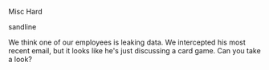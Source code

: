 Misc Hard

sandline

We think one of our employees is leaking data. We intercepted his most recent email, but it looks like he's just discussing a card game. Can you take a look?
